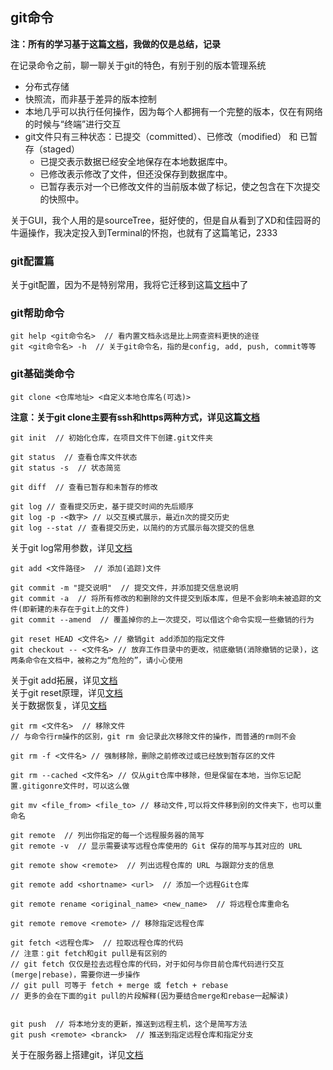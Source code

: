 ## git命令

**注：所有的学习基于这篇[文档](https://git-scm.com/book/zh/v2/)，我做的仅是总结，记录**

在记录命令之前，聊一聊关于git的特色，有别于别的版本管理系统

+ 分布式存储
+ 快照流，而非基于差异的版本控制
+ 本地几乎可以执行任何操作，因为每个人都拥有一个完整的版本，仅在有网络的时候与“终端”进行交互
+ git文件只有三种状态：已提交（committed）、已修改（modified） 和 已暂存（staged）
	+ 已提交表示数据已经安全地保存在本地数据库中。
	+ 已修改表示修改了文件，但还没保存到数据库中。
	+ 已暂存表示对一个已修改文件的当前版本做了标记，使之包含在下次提交的快照中。

关于GUI，我个人用的是sourceTree，挺好使的，但是自从看到了XD和佳园哥的牛逼操作，我决定投入到Terminal的怀抱，也就有了这篇笔记，2333

### git配置篇

关于git配置，因为不是特别常用，我将它迁移到这篇[文档](./git_config.md)中了

### git帮助命令

```
git help <git命令名>  // 看内置文档永远是比上网查资料更快的途径
git <git命令名> -h  // 关于git命令名，指的是config, add, push, commit等等
```

### git基础类命令

```
git clone <仓库地址> <自定义本地仓库名(可选)>
```

**注意：关于git clone主要有ssh和https两种方式，详见这篇[文档](./ssh_https.md)**

```
git init  // 初始化仓库，在项目文件下创建.git文件夹

git status  // 查看仓库文件状态
git status -s  // 状态简览

git diff  // 查看已暂存和未暂存的修改

git log // 查看提交历史，基于提交时间的先后顺序
git log -p -<数字> // 以交互模式展示，最近n次的提交历史
git log --stat // 查看提交历史，以简约的方式展示每次提交的信息

```

关于git log常用参数，详见[文档](https://git-scm.com/book/zh/v2/Git-%E5%9F%BA%E7%A1%80-%E6%9F%A5%E7%9C%8B%E6%8F%90%E4%BA%A4%E5%8E%86%E5%8F%B2#pretty_format)

```
git add <文件路径>  // 添加(追踪)文件

git commit -m "提交说明"  // 提交文件，并添加提交信息说明
git commit -a  // 将所有修改的和删除的文件提交到版本库，但是不会影响未被追踪的文件(即新建的未存在于git上的文件)
git commit --amend  // 覆盖掉你的上一次提交，可以借这个命令实现一些撤销的行为

git reset HEAD <文件名> // 撤销git add添加的指定文件
git checkout -- <文件名> // 放弃工作目录中的更改，彻底撤销(消除撤销的记录)，这两条命令在文档中，被称之为“危险的”，请小心使用

```

关于git add拓展，详见[文档](./git_add.md)<br>
关于git reset原理，详见[文档](https://git-scm.com/book/zh/v2/Git-%E5%B7%A5%E5%85%B7-%E9%87%8D%E7%BD%AE%E6%8F%AD%E5%AF%86#_git_reset)<br>
关于数据恢复，详见[文档](https://git-scm.com/book/zh/v2/Git-%E5%86%85%E9%83%A8%E5%8E%9F%E7%90%86-%E7%BB%B4%E6%8A%A4%E4%B8%8E%E6%95%B0%E6%8D%AE%E6%81%A2%E5%A4%8D#_data_recovery)

```
git rm <文件名>  // 移除文件
// 与命令行rm操作的区别，git rm 会记录此次移除文件的操作，而普通的rm则不会

git rm -f <文件名> // 强制移除，删除之前修改过或已经放到暂存区的文件

git rm --cached <文件名> // 仅从git仓库中移除，但是保留在本地，当你忘记配置.gitigonre文件时，可以这么做

git mv <file_from> <file_to> // 移动文件,可以将文件移到别的文件夹下，也可以重命名
```

```
git remote  // 列出你指定的每一个远程服务器的简写
git remote -v  // 显示需要读写远程仓库使用的 Git 保存的简写与其对应的 URL

git remote show <remote>  // 列出远程仓库的 URL 与跟踪分支的信息

git remote add <shortname> <url>  // 添加一个远程Git仓库

git remote rename <original_name> <new_name>  // 将远程仓库重命名

git remote remove <remote> // 移除指定远程仓库

git fetch <远程仓库>  // 拉取远程仓库的代码
// 注意：git fetch和git pull是有区别的
// git fetch 仅仅是拉去远程仓库的代码，对于如何与你目前仓库代码进行交互(merge|rebase)，需要你进一步操作
// git pull 可等于 fetch + merge 或 fetch + rebase
// 更多的会在下面的git pull的片段解释(因为要结合merge和rebase一起解读)


git push  // 将本地分支的更新，推送到远程主机，这个是简写方法
git push <remote> <branck>  // 推送到指定远程仓库和指定分支
``` 

关于在服务器上搭建git，详见[文档](https://git-scm.com/book/zh/v2/%E6%9C%8D%E5%8A%A1%E5%99%A8%E4%B8%8A%E7%9A%84-Git-%E5%9C%A8%E6%9C%8D%E5%8A%A1%E5%99%A8%E4%B8%8A%E6%90%AD%E5%BB%BA-Git#_getting_git_on_a_server)<br>





